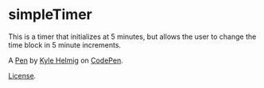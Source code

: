 # simpleTimer
This is a timer that initializes at 5 minutes, but allows the user to change the time block in 5 minute increments.

A [Pen](http://codepen.io/kshc46/pen/WwJBBN) by [Kyle Helmig](http://codepen.io/kshc46) on [CodePen](http://codepen.io/).

[License](http://codepen.io/kshc46/pen/WwJBBN/license).